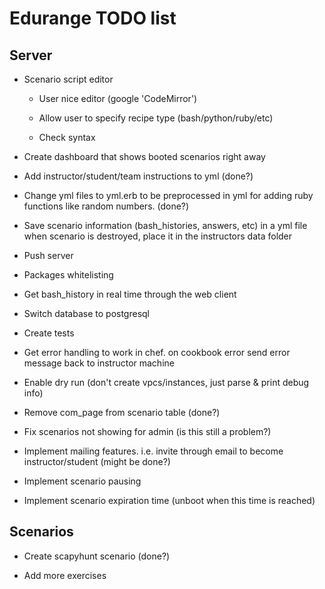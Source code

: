 # Edurange TODO list

## Server

- Scenario script editor

  - User nice editor (google 'CodeMirror')

  - Allow user to specify recipe type (bash/python/ruby/etc)

  - Check syntax

- Create dashboard that shows booted scenarios right away

- Add instructor/student/team instructions to yml (done?)

- Change yml files to yml.erb to be preprocessed in yml for adding ruby functions like random numbers. (done?)

- Save scenario information (bash_histories, answers, etc) in a yml file when scenario is destroyed, place it in the instructors data folder

- Push server

- Packages whitelisting

- Get bash_history in real time through the web client

- Switch database to postgresql

- Create tests

- Get error handling to work in chef. on cookbook error send error message back to instructor machine

- Enable dry run (don't create vpcs/instances, just parse & print debug info)

- Remove com_page from scenario table (done?)

- Fix scenarios not showing for admin (is this still a problem?)

- Implement mailing features. i.e. invite through email to become instructor/student (might be done?)

- Implement scenario pausing

- Implement scenario expiration time (unboot when this time is reached)

## Scenarios

- Create scapyhunt scenario (done?)

- Add more exercises
